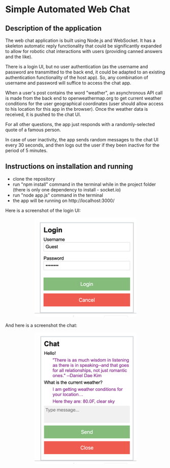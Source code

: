 # Simple Automated Web Chat

## Description of the application
The web chat application is built using Node.js and WebSocket. It has a skeleton automatic reply functionality that could be significantly expanded to allow for robotic chat interactions with users (providing canned answers and the like).

There is a login UI, but no user authentication (as the username and password are transmitted to the back end, it could be adapted to an existing authentication functionality of the host app). So, any combination of username and password will suffice to access the chat app.

When a user's post contains the word "weather", an asynchronous API call is made from the back end to openweathermap.org to get current weather conditions for the user geographical coordinates (user should allow access to his location for this app in the browser). Once the weather data is received, it is pushed to the chat UI.

For all other questions, the app just responds with a randomly-selected quote of a famous person.

In case of user inactivity, the app sends random messages to the chat UI every 30 seconds, and then logs out the user if they been inactive for the period of 5 minutes.

## Instructions on installation and running
- clone the repository
- run "npm install" command in the terminal while in the project folder (there is only one dependency to install - socket.io)
- run "node app.js" command in the terminal
- the app will be running on http://localhost:3000/

Here is a screenshot of the login UI:
<p align="center">
  <img src="screenshot-1.png" width="320"/>
</p>

And here is a screenshot the chat:
<p align="center">
  <img src="screenshot-2.png" width="320"/>
</p>
